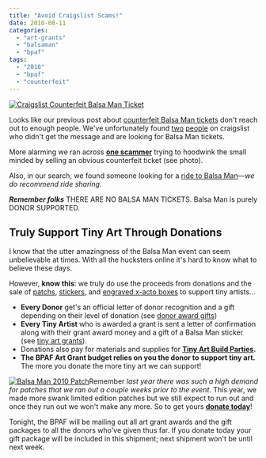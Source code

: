 ```yaml
---
title: "Avoid Craigslist Scams!"
date: 2010-08-11
categories: 
  - "art-grants"
  - "balsaman"
  - "bpaf"
tags: 
  - "2010"
  - "bpaf"
  - "counterfeit"
---
```


[![Craigslist Counterfeit Balsa Man Ticket](/images/3p53o23l65T45Z65S0a8a2a76b5b8da1e1cfc.jpg "Craigslist Counterfeit Balsa Man Ticket")](http://sfbay.craigslist.org/sfc/tix/1891887215.html)

Looks like our previous post about [counterfeit Balsa Man tickets](http://balsaman.org/2010/08/counterfeit-tickets/) don't reach out to enough people. We've unfortunately found [two](http://sfbay.craigslist.org/sfc/tix/1890393449.html) [people](http://sfbay.craigslist.org/sfc/wan/1884138769.html) on craigslist who didn't get the message and are looking for Balsa Man tickets.

More alarming we ran across [**one scammer**](http://sfbay.craigslist.org/sfc/tix/1891887215.html) trying to hoodwink the small minded by selling an obvious counterfeit ticket (see photo).

Also, in our search, we found someone looking for a [ride to Balsa Man](http://sfbay.craigslist.org/sfc/trv/1891983616.html)—_we do recommend ride sharing_.

_**Remember folks**_ THERE ARE NO BALSA MAN TICKETS. Balsa Man is purely DONOR SUPPORTED.

## Truly Support Tiny Art Through Donations

I know that the utter amazingness of the Balsa Man event can seem unbelievable at times. With all the hucksters online it's hard to know what to believe these days.

However, **know this**: we truly do use the proceeds from donations and the sale of [patchs](http://balsaman.org/goods/#patch2010), [stickers](http://balsaman.org/goods/#sticker2010), and [engraved x-acto boxes](http://balsaman.org/goods/#xactoset) to support tiny artists…

- **Every Donor** get's an official letter of donor recognition and a gift depending on their level of donation (see [donor award gifts](http://balsaman.org/donate/#donoraward))
- **Every Tiny Artist** who is awarded a grant is sent a letter of confirmation along with their grant award money and a gift of a Balsa Man sticker (see [tiny art grants](http://balsaman.org/tiny-art-grants/#tinyartgrants)).
- Donations also pay for materials and supplies for **[Tiny Art Build Parties](http://balsaman.org/category/tiny-art-build-party/).**
- **The BPAF Art Grant budget relies on you the donor to support tiny art.** The more you donate the more tiny art we can support!

[![Balsa Man 2010 Patch](/images/4861759624_065f581b69_z.jpg "Balsa Man 2010 Patch")](http://balsaman.org/goods/#patch2010)Remember _last year there was such a high demand for patches that we ran out a couple weeks prior to the event_. This year, we made more swank limited edition patches but we still expect to run out and once they run out we won't make any more. So to get yours [**donate today**](http://balsaman.org/donate/)!

Tonight, the BPAF will be mailing out all art grant awards and the gift packages to all the donors who've given thus far. If you donate today your gift package will be included in this shipment; next shipment won't be until next week.

